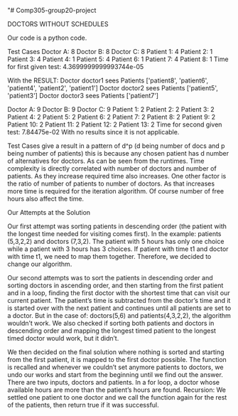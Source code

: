 "# Comp305-group20-project

DOCTORS WITHOUT SCHEDULES

Our code is a python code.

Test Cases
Doctor A: 8
Doctor B: 8
Doctor C: 8
Patient 1: 4
Patient 2: 1
Patient 3: 4
Patient 4: 1
Patient 5: 4
Patient 6: 1
Patient 7: 4
Patient 8: 1
Time for first given test: 4.3699999999993744e-05

With the RESULT:
Doctor doctor1 sees Patients ['patient8', 'patient6', 'patient4', 'patient2', 'patient1']
Doctor doctor2 sees Patients ['patient5', 'patient3']
Doctor doctor3 sees Patients ['patient7']

Doctor A: 9
Doctor B: 9
Doctor C: 9
Patient 1: 2
Patient 2: 2
Patient 3: 2
Patient 4: 2
Patient 5: 2
Patient 6: 2
Patient 7: 2
Patient 8: 2
Patient 9: 2
Patient 10: 2
Patient 11: 2
Patient 12: 2
Patient 13: 2
Time for second given test: 7.84475e-02 
With no results since it is not applicable.

Test Cases give a result in a pattern of d^p (d being number of docs and p being number of patients) this is because any chosen patient has d number of alternatives for doctors. 
As can be seen from  the runtimes. Time complexity is directly correlated with number of doctors and number of patients. As they increase required time also increases. One other factor is the ratio of number of patients to number of doctors. As that increases more time is required for the iteration algorithm. Of course number of free hours also affect the time. 


Our Attempts at the Solution 


Our first attempt was sorting patients in descending order (the patient with the longest time needed for visiting comes first). 
In the example:  patients (5,3,2,2) and doctors (7,3,2). The patient with 5 hours has only one choice while a patient with 3 hours has 3 choices. If patient with time t1 and doctor with time t1, we need to map them together. Therefore, we decided to change our algorithm. 

Our second attempts was to sort the patients in descending order and sorting doctors in ascending order, and then starting from the first patient and in a loop, finding the first doctor with the shortest time that can visit our current patient. The patient’s time is subtracted from the doctor’s time and it is started over with the next patient and continues until all patients are set to a doctor. 
But in the case of: doctors(5,6) and patients(4,3,2,2), the algorithm wouldn’t work. We also checked if sorting both patients and doctors in descending order and mapping the longest timed patient to the longest timed doctor would work, but it didn’t.  

We then decided on the final solution where nothing is sorted and starting from the first patient, it is mapped to the first doctor possible. The function is recalled and whenever we couldn’t set anymore patients to doctors, we undo our works and start from the beginning until we find out the answer. 
There are two inputs, doctors and patients. In a for loop, a doctor whose available hours are more than the patient’s hours are found. 
Recursion: We settled one patient to one doctor and we call the function again for the rest of the patients, then return true if it was successful.





